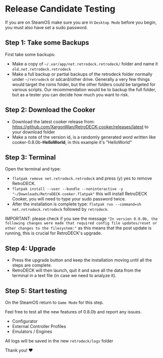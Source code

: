 # Release Candidate Testing

If you are on SteamOS make sure you are in `Desktop Mode` before you begin, you must also have set a sudo password.

## Step 1: Take some Backups

First take some backups:

- Make a copy of `~/.var/app/net.retrodeck.retrodeck/` folder and name it `old.net.retrodeck.retrodeck`
- Make a full backup or partial backups of the retrodeck folder normally under `~/retrodeck` or sdcard/other drive. Generally a very few things would target the roms folder, but the other folders could be targeted for various scripts. Our recommendation would be to backup the full folder, but as a tester you can decide how much you want to risk.

## Step 2: Download the Cooker

- Download the latest cooker release from: https://github.com/XargonWan/RetroDECK-cooker/releases/latest to your download folder
- Make a note of the version id, is a randomly generated word written like cooker-0.8.0b-**HelloWorld**, in this example it's "HelloWorld"

## Step 3: Terminal

Open the terminal and type:

- `flatpak remove net.retrodeck.retrodeck` and press (y) yes to remove RetroDECK.
- `flatpak install --user --bundle --noninteractive -y "~/Downloads/RetroDECK-cooker.flatpak"` this will install RetroDECK Cooker, you will need to type your sudo password twice.
- After the installation is complete type: `flatpak run --command=sh net.retrodeck.retrodeck` followed by `retrodeck`.

IMPORTANT: please check if you see the message `"In version 0.8.0b, the following changes were made that required config file updates/reset or other changes to the filesystem:"` as this means that the post update is running, this is crucial for RetroDECK's upgrade.

## Step 4: Upgrade

- Press the upgrade button and keep the installation moving until all the steps are complete.
- RetroDECK will then launch, quit it and save all the data from the terminal in a text file (in case we need to analyze it).

## Step 5: Start testing

On the SteamOS return to `Game Mode` for this step.

Feel free to test all the new features of 0.8.0b and report any issues.

- Configurator
- External Controller Profiles
- Emulators / Engines

All logs will be saved in the new `retrodeck/logs` folder

Thank you! ❤️
